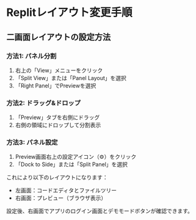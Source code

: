 # Replitレイアウト変更手順

## 二画面レイアウトの設定方法

### 方法1: パネル分割
1. 右上の「View」メニューをクリック
2. 「Split View」または「Panel Layout」を選択
3. 「Right Panel」でPreviewを選択

### 方法2: ドラッグ&ドロップ
1. 「Preview」タブを右側にドラッグ
2. 右側の領域にドロップして分割表示

### 方法3: パネル設定
1. Preview画面右上の設定アイコン（⚙️）をクリック
2. 「Dock to Side」または「Split Panel」を選択

これにより以下のレイアウトになります：
- 左画面：コードエディタとファイルツリー
- 右画面：プレビュー（ブラウザ表示）

設定後、右画面でアプリのログイン画面とデモモードボタンが確認できます。